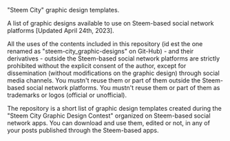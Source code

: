 "Steem City" graphic design templates.

A list of graphic designs available to use on Steem-based social network platforms [Updated April 24th, 2023].

All the uses of the contents included in this repository (id est the one renamed as "steem-city_graphic-designs" on Git-Hub) - and their derivatives - outside the Steem-based social network platforms are strictly prohibited without the explicit consent of the author, except for dissemination (without modifications on the graphic design) through social media channels. You mustn't reuse them or part of them outside the Steem-based social network platforms. You mustn't reuse them or part of them as trademarks or logos (official or unofficial).

The repository is a short list of graphic design templates created during the "Steem City Graphic Design Contest" organized on Steem-based social network apps. You can download and use them, edited or not, in any of your posts published through the Steem-based apps.
